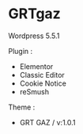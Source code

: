 # GRTgaz
Wordpress 5.5.1

Plugin :
* Elementor
* Classic Editor
* Cookie Notice
* reSmush

Theme : 
* GRT GAZ /  v:1.0.1